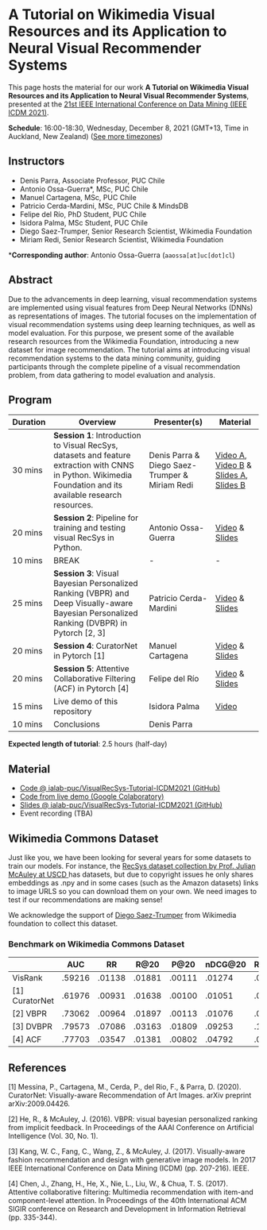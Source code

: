 # A Tutorial on Wikimedia Visual Resources and its Application to Neural Visual Recommender Systems

This page hosts the material for our work **A Tutorial on Wikimedia Visual Resources and its Application to Neural Visual Recommender Systems**, presented at the [21st IEEE International Conference on Data Mining (IEEE ICDM 2021)](https://icdm2021.auckland.ac.nz/).

**Schedule**: 16:00-18:30, Wednesday, December 8, 2021 (GMT+13, Time in Auckland, New Zealand) ([See more timezones](https://www.timeanddate.com/worldclock/converter.html?iso=20211208T030000&p1=tz_nzdt&p2=232&p3=31&p4=136))

## Instructors

* Denis Parra, Associate Professor, PUC Chile
* Antonio Ossa-Guerra*, MSc, PUC Chile
* Manuel Cartagena, MSc, PUC Chile
* Patricio Cerda-Mardini, MSc, PUC Chile & MindsDB
* Felipe del Río, PhD Student, PUC Chile
* Isidora Palma, MSc Student, PUC Chile
* Diego Saez-Trumper, Senior Research Scientist, Wikimedia Foundation
* Miriam Redi, Senior Research Scientist, Wikimedia Foundation

***Corresponding author**: Antonio Ossa-Guerra (`aaossa[at]uc[dot]cl`)

## Abstract

Due to the advancements in deep learning, visual recommendation systems are implemented using visual features from Deep Neural Networks (DNNs) as representations of images. The tutorial focuses on the implementation of visual recommendation systems using deep learning techniques, as well as model evaluation. For this purpose, we present some of the available research resources from the Wikimedia Foundation, introducing a new dataset for image recommendation. The tutorial aims at introducing visual recommendation systems to the data mining community, guiding participants through the complete pipeline of a visual recommendation problem, from data gathering to model evaluation and analysis.

## Program

| Duration | Overview                                                     | Presenter(s)                     | Material                     |
| -------- | ------------------------------------------------------------ | -------------------------------- | ---------------------------- |
| 30 mins  | **Session 1**: Introduction to Visual RecSys, datasets and feature extraction with CNNS in Python. Wikimedia Foundation and its available research resources. | Denis Parra & Diego Saez-Trumper & Miriam Redi | [Video A](https://drive.google.com/file/d/1VncYYVC2vdLfY21up3YpLmT6vlwTJKmG/view?usp=sharing), [Video B](https://drive.google.com/file/d/1X76YfLSDXHRamBnhce896x1CHyZCS89r/view?usp=sharing) & [Slides A](https://github.com/ialab-puc/VisualRecSys-Tutorial-ICDM2021/blob/main/slides/Session%201%20A%20-%20Introduction%20to%20ICDM%20VisRec.pdf), [Slides B](https://github.com/ialab-puc/VisualRecSys-Tutorial-ICDM2021/blob/main/slides/Session%201%20B%20-%20Wikimedia%20Foundation.pdf) |
| 20 mins  | **Session 2**: Pipeline for training and testing visual RecSys in Python. | Antonio Ossa-Guerra              | [Video](https://drive.google.com/file/d/1lJxYJ59a_HP9CorL5CUdWDa6gvpIrtGo/view?usp=sharing) & [Slides](https://github.com/ialab-puc/VisualRecSys-Tutorial-ICDM2021/blob/main/slides/Session%202%20-%20Pipeline%20%2B%20VisRank.pdf)      |
| 10 mins  | BREAK                                                        | -                                | -                            |
| 25 mins  | **Session 3**: Visual Bayesian Personalized Ranking (VBPR) and Deep Visually-aware Bayesian Personalized Ranking (DVBPR) in Pytorch [2, 3] | Patricio Cerda-Mardini           | [Video](https://drive.google.com/file/d/1PYyyav3YeHqoxd_HsXp6g2jv65psB78z/view?usp=sharing) & [Slides](https://github.com/ialab-puc/VisualRecSys-Tutorial-ICDM2021/blob/main/slides/Session%203%20-%20VBPR%20%2B%20DVBPR.pdf)      |
| 20 mins  | **Session 4**: CuratorNet in Pytorch [1]                     | Manuel Cartagena                 | [Video](https://drive.google.com/file/d/1u8mMpQBtBeUV6cbUy8gMS5wHm3GFKpSq/view?usp=sharing) & [Slides](https://github.com/ialab-puc/VisualRecSys-Tutorial-ICDM2021/blob/main/slides/Session%204%20-%20CuratorNet.pdf)      |
| 20 mins  | **Session 5**: Attentive Collaborative Filtering (ACF) in Pytorch [4] | Felipe del Río                   | [Video](https://drive.google.com/file/d/1wUp6Ii4pGAkZ8uDQrEIoL4oGijgAgrKS/view?usp=sharing) & [Slides](https://github.com/ialab-puc/VisualRecSys-Tutorial-ICDM2021/blob/main/slides/Session%205%20-%20ACF.pdf)      |
| 15 mins  | Live demo of this repository                                 | Isidora Palma                    | [Video](https://drive.google.com/file/d/1_mremjdOlP3ATnnSX2vVjDnlq8S_an0C/view?usp=sharing)                   |
| 10 mins  | Conclusions                                                  | Denis Parra                      |                              |

**Expected length of tutorial**: 2.5 hours (half-day)

## Material

* [Code @ ialab-puc/VisualRecSys-Tutorial-ICDM2021 (GitHub)](https://github.com/ialab-puc/VisualRecSys-Tutorial-ICDM2021)
* [Code from live demo (Google Colaboratory)](https://colab.research.google.com/drive/1i6rI2xu-D-UCumyL2i1cuYrpm-IbrNgo#offline=true&sandboxMode=true)
* [Slides @ ialab-puc/VisualRecSys-Tutorial-ICDM2021 (GitHub)](https://github.com/ialab-puc/VisualRecSys-Tutorial-ICDM2021/tree/main/slides)
* Event recording (TBA)

## Wikimedia Commons Dataset

Just like you, we have been looking for several years for some datasets to train our models. For instance, the <a href="#">RecSys dataset collection by Prof. Julian McAuley at USCD </a> has datasets, but due to copyright issues he only shares embeddings as .npy and in some cases (such as the Amazon datasets) links to image URLS so you can download them on your own. We need images to test if our recommendations are making sense!

We acknowledge the support of [Diego Saez-Trumper](https://wikimediafoundation.org/profile/diego-saez-trumper/) from Wikimedia foundation to collect this dataset.

### Benchmark on Wikimedia Commons Dataset

|            | AUC     | RR      | R@20    | P@20    | nDCG@20 | R@100   | P@100   | nDCG@100 |
|------------|---------|---------|---------|---------|---------|---------|---------|----------|
| VisRank        | .59216 | .01138 | .01881 | .00111 | .01274 | .03280 | .00039 | .01534 |
| [1] CuratorNet | .61976 | .00931 | .01638 | .00100 | .01051 | .03582 | .00042 | .01403 |
| [2] VBPR       | .73062 | .00964 | .01897 | .00113 | .01076 | .06017 | .00069 | .01872 |
| [3] DVBPR      | .79573 | .07086 | .03163 | .01809 | .09253 | .10099 | .01155 | .12352 |
| [4] ACF        | .77703 | .03547 | .01381 | .00802 | .04792 | .05142 | .00588 | .07886 |

## References

[1] Messina, P., Cartagena, M., Cerda, P., del Rio, F., & Parra, D. (2020). CuratorNet: Visually-aware Recommendation of Art Images. arXiv preprint arXiv:2009.04426.

[2] He, R., & McAuley, J. (2016). VBPR: visual bayesian personalized ranking from implicit feedback. In Proceedings of the AAAI Conference on Artificial Intelligence (Vol. 30, No. 1).

[3] Kang, W. C., Fang, C., Wang, Z., & McAuley, J. (2017). Visually-aware fashion recommendation and design with generative image models. In 2017 IEEE International Conference on Data Mining (ICDM) (pp. 207-216). IEEE.

[4] Chen, J., Zhang, H., He, X., Nie, L., Liu, W., & Chua, T. S. (2017). Attentive collaborative filtering: Multimedia recommendation with item-and component-level attention. In Proceedings of the 40th International ACM SIGIR conference on Research and Development in Information Retrieval (pp. 335-344).
